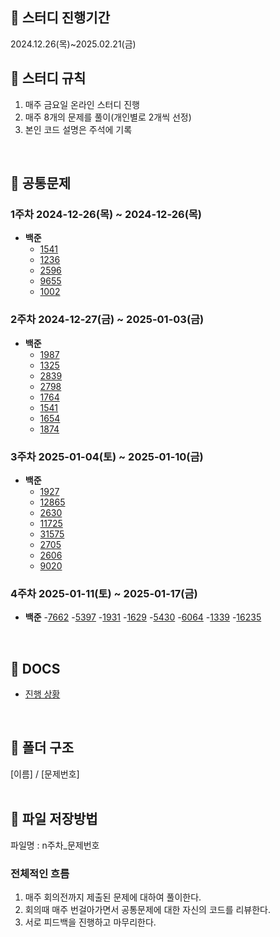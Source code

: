## 📘 스터디 진행기간
2024.12.26(목)~2025.02.21(금)

## 📘 스터디 규칙
1. 매주 금요일 온라인 스터디 진행
2. 매주 8개의 문제를 풀이(개인별로 2개씩 선정)
3. 본인 코드 설명은 주석에 기록
<br>

## 📘 공통문제
### 1주차 2024-12-26(목) ~ 2024-12-26(목) 
- **백준**
  - [1541](https://www.acmicpc.net/problem/8595)
  - [1236](https://www.acmicpc.net/problem/1236)
  - [2596](https://www.acmicpc.net/problem/2596)
  - [9655](https://www.acmicpc.net/problem/9655)
  - [1002](https://www.acmicpc.net/problem/1002)
### 2주차 2024-12-27(금) ~ 2025-01-03(금) 
- **백준**
  - [1987](https://www.acmicpc.net/problem/1987)
  - [1325](https://www.acmicpc.net/problem/1325)
  - [2839](https://www.acmicpc.net/problem/2839)
  - [2798](https://www.acmicpc.net/problem/2798)
  - [1764](https://www.acmicpc.net/problem/1764)
  - [1541](https://www.acmicpc.net/problem/1541)
  - [1654](https://www.acmicpc.net/problem/1654)
  - [1874](https://www.acmicpc.net/problem/1874)
### 3주차 2025-01-04(토) ~ 2025-01-10(금) 
- **백준** 
  - [1927](https://www.acmicpc.net/problem/1927)
  - [12865](https://www.acmicpc.net/problem/12865)
  - [2630](https://www.acmicpc.net/problem/2630)
  - [11725](https://www.acmicpc.net/problem/11725)
  - [31575](https://www.acmicpc.net/problem/31575)
  - [2705](https://www.acmicpc.net/problem/2705)
  - [2606](https://www.acmicpc.net/problem/2606)
  - [9020](https://www.acmicpc.net/problem/9020)
### 4주차 2025-01-11(토) ~ 2025-01-17(금) 
- **백준** 
  -[7662](https://www.acmicpc.net/problem/7662)
  -[5397](https://www.acmicpc.net/problem/5397)
  -[1931](https://www.acmicpc.net/problem/1931)
  -[1629](https://www.acmicpc.net/problem/1629)
  -[5430](https://www.acmicpc.net/problem/5430)
  -[6064](https://www.acmicpc.net/problem/6064)
  -[1339](https://www.acmicpc.net/problem/1339)
  -[16235](https://www.acmicpc.net/problem/16235)
<br>

## 📘 DOCS
- [진행 상황](https://github.com/mojitoo7/codingtest/blob/7af5f420d393f4dffd5959e9d3409d89a272755f/%EC%A7%84%ED%96%89%EC%83%81%ED%99%A9.md)
<br>

## 📘 폴더 구조
[이름] / [문제번호]
<br><br>

## 📘 파일 저장방법
파일명 : n주차_문제번호
<br>

### 전체적인 흐름
1. 매주 회의전까지 제출된 문제에 대하여 풀이한다.
2. 회의때 매주 번걸아가면서 공통문제에 대한 자신의 코드를 리뷰한다.
3. 서로 피드백을 진행하고 마무리한다.
<br>

